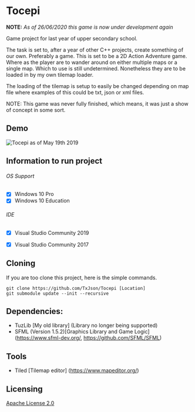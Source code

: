 # Tocepi

**NOTE:** *As of 26/06/2020 this game is now under development again*

Game project for last year of upper secondary school.

The task is set to, after a year of other C++ projects, create something of our own. Preferably a game. 
This is set to be a 2D Action Adventure game. Where as the player are to wander around on either 
multiple maps or a single map. Which to use is still undetermined. Nonetheless they are to be loaded in by
my own tilemap loader.

The loading of the tilemap is setup to easily be changed depending on map file where examples of this could be txt, json or xml files.

NOTE:
This game was never fully finished, which means, it was just a show of concept in some sort.

## Demo
![Tocepi as of May 19th 2019](demo/demo.gif)

## Information to run project
###### OS Support
- [x] Windows 10 Pro
- [x] Windows 10 Education

###### IDE

- [x] Visual Studio Community 2019
- [x] Visual Studio Community 2017


## Cloning 
If you are too clone this project, here is the simple commands.
```
git clone https://github.com/TxJson/Tocepi [Location]
git submodule update --init --recursive
```

## Dependencies:
- TuzLib [My old library] (Library no longer being supported)
- SFML (Version 1.5.2)[Graphics Library and Game Logic](https://www.sfml-dev.org/, https://github.com/SFML/SFML)

## Tools
- Tiled [Tilemap editor] (https://www.mapeditor.org/)

## Licensing

[Apache License 2.0](https://github.com/TxJson/Tocepi/blob/master/LICENSE)
